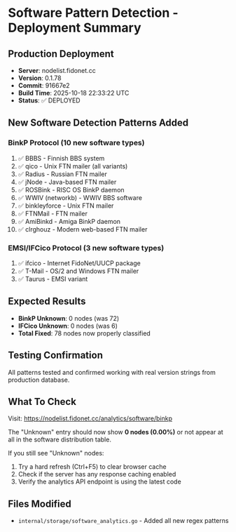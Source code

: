 # Software Pattern Detection - Deployment Summary

## Production Deployment
- **Server**: nodelist.fidonet.cc
- **Version**: 0.1.78
- **Commit**: 91667e2
- **Build Time**: 2025-10-18 22:33:22 UTC
- **Status**: ✅ DEPLOYED

## New Software Detection Patterns Added

### BinkP Protocol (10 new software types)
1. ✅ BBBS - Finnish BBS system
2. ✅ qico - Unix FTN mailer (all variants)
3. ✅ Radius - Russian FTN mailer
4. ✅ jNode - Java-based FTN mailer  
5. ✅ ROSBink - RISC OS BinkP daemon
6. ✅ WWIV (networkb) - WWIV BBS software
7. ✅ binkleyforce - Unix FTN mailer
8. ✅ FTNMail - FTN mailer
9. ✅ AmiBinkd - Amiga BinkP daemon
10. ✅ clrghouz - Modern web-based FTN mailer

### EMSI/IFCico Protocol (3 new software types)
1. ✅ ifcico - Internet FidoNet/UUCP package
2. ✅ T-Mail - OS/2 and Windows FTN mailer
3. ✅ Taurus - EMSI variant

## Expected Results
- **BinkP Unknown**: 0 nodes (was 72)
- **IFCico Unknown**: 0 nodes (was 6)
- **Total Fixed**: 78 nodes now properly classified

## Testing Confirmation
All patterns tested and confirmed working with real version strings from production database.

## What To Check
Visit: https://nodelist.fidonet.cc/analytics/software/binkp

The "Unknown" entry should now show **0 nodes (0.00%)** or not appear at all in the software distribution table.

If you still see "Unknown" nodes:
1. Try a hard refresh (Ctrl+F5) to clear browser cache
2. Check if the server has any response caching enabled
3. Verify the analytics API endpoint is using the latest code

## Files Modified
- `internal/storage/software_analytics.go` - Added all new regex patterns
